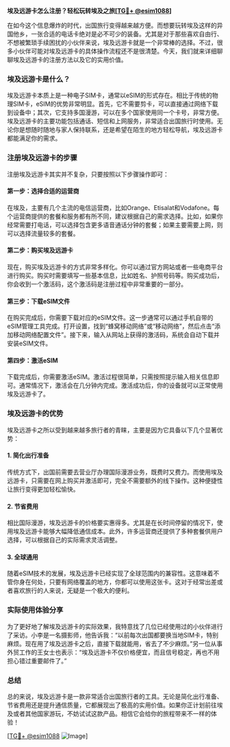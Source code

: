**埃及远游卡怎么注册？轻松玩转埃及之旅[[TG💪+ @esim1088](https://t.me/s/esim1088)]**

在如今这个信息爆炸的时代，出国旅行变得越来越方便。而想要玩转埃及这样的异国他乡，一张合适的电话卡绝对是必不可少的装备。尤其是对于那些喜欢自由行、不想被繁琐手续困扰的小伙伴来说，埃及远游卡就是一个非常棒的选择。不过，很多小伙伴可能对埃及远游卡的具体操作流程还不是很清楚。今天，我们就来详细聊聊埃及远游卡的注册方法以及它的实用价值。

### 埃及远游卡是什么？

埃及远游卡本质上是一种电子SIM卡，通常以eSIM的形式存在。相比于传统的物理SIM卡，eSIM的优势非常明显。首先，它不需要剪卡，可以直接通过网络下载到设备中；其次，它支持多国漫游，可以在多个国家使用同一个卡号，非常方便。埃及远游卡的主要功能包括通话、短信和上网服务，非常适合出国旅行时使用。无论你是想随时随地与家人保持联系，还是希望在陌生的地方轻松导航，埃及远游卡都能满足你的需求。

### 注册埃及远游卡的步骤

注册埃及远游卡其实并不复杂，只要按照以下步骤操作即可：

#### 第一步：选择合适的运营商
在埃及，主要有几个主流的电信运营商，比如Orange、Etisalat和Vodafone。每个运营商提供的套餐和服务都有所不同，建议根据自己的需求选择。比如，如果你经常需要打电话，可以选择包含更多语音通话分钟的套餐；如果主要需要上网，则可以选择流量较多的套餐。

#### 第二步：购买埃及远游卡
现在，购买埃及远游卡的方式非常多样化。你可以通过官方网站或者一些电商平台进行购买。购买时需要填写一些基本信息，比如姓名、护照号码等。购买成功后，你会收到一个激活码，这个激活码是注册过程中非常重要的一部分。

#### 第三步：下载eSIM文件
在购买完成后，你需要下载对应的eSIM文件。这一步通常可以通过手机自带的eSIM管理工具完成。打开设置，找到“蜂窝移动网络”或“移动网络”，然后点击“添加移动网络配置文件”。接下来，输入从网站上获得的激活码，系统会自动下载并安装eSIM文件。

#### 第四步：激活eSIM
下载完成后，你需要激活eSIM。激活过程很简单，只需按照提示输入相关信息即可。通常情况下，激活会在几分钟内完成。激活成功后，你的设备就可以正常使用埃及远游卡了。

### 埃及远游卡的优势

埃及远游卡之所以受到越来越多旅行者的青睐，主要是因为它具备以下几个显著优势：

#### 1. 简化出行准备
传统方式下，出国前需要去营业厅办理国际漫游业务，既费时又费力。而使用埃及远游卡，只需要在网上购买并激活即可，完全不需要额外的线下操作。这种便捷性让旅行变得更加轻松愉快。

#### 2. 节省费用
相比国际漫游，埃及远游卡的价格要实惠得多。尤其是在长时间停留的情况下，使用埃及远游卡能够大幅降低通信成本。此外，许多运营商还提供了多种套餐供用户选择，可以根据自己的实际需求灵活调整。

#### 3. 全球通用
随着eSIM技术的发展，埃及远游卡已经实现了全球范围内的兼容性。这意味着不管你身在何处，只要有网络覆盖的地方，你都可以使用这张卡。这对于经常出差或者喜欢旅行的人来说，无疑是一个极大的便利。

### 实际使用体验分享

为了更好地了解埃及远游卡的实际效果，我特意找了几位已经使用过的小伙伴进行了采访。小李是一名摄影师，他告诉我：“以前每次出国都要换当地SIM卡，特别麻烦。现在用了埃及远游卡之后，直接下载就能用，省去了不少麻烦。”另一位从事外贸工作的王女士也表示：“埃及远游卡不仅价格便宜，而且信号稳定，再也不用担心错过重要邮件了。”

### 总结

总的来说，埃及远游卡是一款非常适合出国旅行者的工具。无论是简化出行准备、节省费用还是提升通信质量，它都展现出了极高的实用价值。如果你正计划前往埃及或者其他国家游玩，不妨试试这款产品。相信它会给你的旅程带来不一样的体验！

[[TG💪+ @esim1088](https://t.me/s/esim1088) ![Image](https://i.postimg.cc/4NQfJmqS/Snipaste-2025-05-13-00-14-12.png)]
